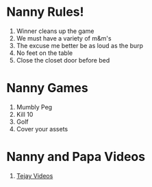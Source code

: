 # Nanny Rules!

1. Winner cleans up the game
2. We must have a variety of m&m's
3. The excuse me better be as loud as the burp
4. No feet on the table
5. Close the closet door before bed



# Nanny Games
1. Mumbly Peg
2. Kill 10
3. Golf
4. Cover your assets

# Nanny and Papa Videos
1. [Tejay Videos](https://photos.google.com/share/AF1QipOytERHhYkRRQbl8DgikOmpD3-T4VNdE9z_PyWC7RswmVlLA5Kgy4xB97sOusBkeA)
